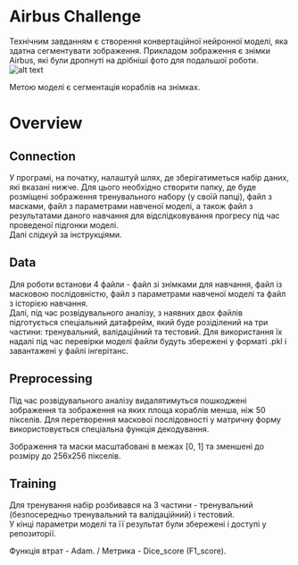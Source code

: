 # Airbus Challenge

Технічним завданням є створення конвертаційної нейронної моделі, яка здатна сегментувати зображення. Прикладом зображення є знімки Airbus, які були дропнуті на дрібніші фото для подальшої роботи. \
![alt text](https://github.com/[VladDok]/[Airbus_challenge]/blob/[main]/ship.png?raw=true)

Метою моделі є сегментація кораблів на знімках.

# Overview

## Connection
У програмі, на початку, налаштуй шлях, де зберігатиметься набір даних, які вказані нижче. Для цього необхідно створити папку, де буде розміщені зображення тренувального набору (у своїй папці), файл з масками, файл з параметрами навченої моделі, а також файл з результатами даного навчання для відслідковування прогресу під час проведеної підгонки моделі. \
Далі слідкуй за інструкціями.

## Data
Для роботи встанови 4 файли - файл зі знімками для навчання, файл із масковою послідовністю, файл з параметрами навченої моделі та файл з історією навчання. \
Далі, під час розвідувального аналізу, з наявних двох файлів підготується спеціальний датафрейм, який буде розіділений на три частини: тренувальний, валідаційний та тестовий. Для використання їх надалі під час перевірки моделі файли будуть збережені у форматі .pkl і завантажені у файлі інгерітанс.

## Preprocessing
Під час розвідувального аналізу видалятимуться пошкоджені зображення та зображення на яких площа кораблів менша, ніж 50 пікселів.
Для перетворення маскової послідовності у матричну форму використовується спеціальна функція декодування.

Зображення та маски масштабовані в межах [0, 1] та зменшені до розміру до 256x256 пікселів. 

## Training
Для тренування набір розбивався на 3 частини - тренувальний (безпосередньо тренувальний та валідаційний) і тестовий. \
У кінці параметри моделі та її результат були збережені і доступі у репозиторії.

Функція втрат - Adam. /
Метрика - Dice_score (F1_score).
